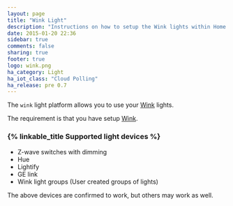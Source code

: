 ```yaml
---
layout: page
title: "Wink Light"
description: "Instructions on how to setup the Wink lights within Home Assistant."
date: 2015-01-20 22:36
sidebar: true
comments: false
sharing: true
footer: true
logo: wink.png
ha_category: Light
ha_iot_class: "Cloud Polling"
ha_release: pre 0.7
---
```



The `wink` light platform allows you to use your [Wink](http://www.wink.com/) lights.

The requirement is that you have setup [Wink](/components/wink/).


### {% linkable_title Supported light devices %}

- Z-wave switches with dimming
- Hue
- Lightify
- GE link
- Wink light groups (User created groups of lights)

<p class='note'>
The above devices are confirmed to work, but others may work as well.
</p>


